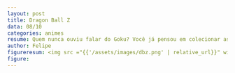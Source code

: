 ```yaml
---
layout: post
title: Dragon Ball Z
data: 08/10
categories: animes
resume: Quem nunca ouviu falar do Goku? Você já pensou em colecionar as sete esferas do dragão? Nesse mundo mágico de Dragon Ball Z, muitos buscam poder e glória, venha acompanhar a história do maior guerreiro Saiyajin num universo de batalhas.
author: Felipe
figureresum: <img src ="{{'/assets/images/dbz.png' | relative_url}}" width = "100" height ="100">
figure:
---
```


